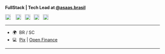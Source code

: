 
<b>FullStack | Tech Lead at [@asaas.brasil](https://www.asaas.com/)</b>

<p align="left"> <a href="https://discord.com/users/kpotz" target="_blank" rel="noreferrer"><img src="https://raw.githubusercontent.com/danielcranney/readme-generator/main/public/icons/socials/discord.svg" width="18" height="18" /></a> &nbsp;&nbsp; <a href="https://www.facebook.com/jeankpot" target="_blank" rel="noreferrer"><img src="https://raw.githubusercontent.com/danielcranney/readme-generator/main/public/icons/socials/facebook.svg" width="18" height="18" /></a> &nbsp;&nbsp;<a href="http://www.instagram.com/jean.capote" target="_blank" rel="noreferrer"><img src="https://raw.githubusercontent.com/danielcranney/readme-generator/main/public/icons/socials/instagram.svg" width="18" height="18" /></a> &nbsp;&nbsp;<a href="https://www.linkedin.com/in/jean-capote/" target="_blank" rel="noreferrer"><img src="https://raw.githubusercontent.com/danielcranney/readme-generator/main/public/icons/socials/linkedin.svg" width="18" height="18" /></a> &nbsp;&nbsp;<a href="https://www.twitter.com/jeankpot" target="_blank" rel="noreferrer"><img src="https://raw.githubusercontent.com/danielcranney/readme-generator/main/public/icons/socials/twitter.svg" width="18" height="18" /></a></p>

---------------------

* 🌍  BR / SC
* :computer:  [Pix](https://www.bcb.gov.br/estabilidadefinanceira/pix) | [Open Finance](https://www.bcb.gov.br/estabilidadefinanceira/openfinance)

---------------------

